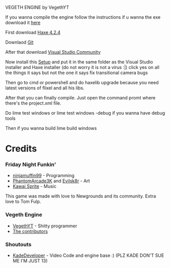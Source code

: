 VEGETH ENGINE by VegethYT 

If you wanna compile the engine follow the instructions if u wanna the exe download it [here](https://gamejolt.com/@VegethYT/Vegeth-Engine)

First download [Haxe 4.2.4](https://haxe.org/download/version/4.2.4)

Downlaod [Git](https://git-scm.com) 

After that download [Visual Studio Community](https://visualstudio.microsoft.com/it/thank-you-downloading-visual-studio/?sku=Community&rel=16)

Now install this [Setup](https://drive.google.com/file/d/1JT3EE7dJk9MKNzr2-YbojiMwJ23Mh4L2/view) and put it in the same folder as the Visual Studio installer and Haxe installer
(do not worry it is not a virus :|) click yes on all the things it says but not the one it says fix transitional camera bugs

Then go to cmd or powershell and do haxelib upgrade because you need latest versions of flixel and all his libs.

After that you can finally compile. Just open the command promt where there's the project.xml file.

Do lime test windows or lime test windows -debug if you wanna have debug tools

Then if you wanna build lime build windows

# Credits
### Friday Night Funkin'
 - [ninjamuffin99](https://twitter.com/ninja_muffin99) - Programming
 - [PhantomArcade3K](https://twitter.com/phantomarcade3k) and [Evilsk8r](https://twitter.com/evilsk8r) - Art
 - [Kawai Sprite](https://twitter.com/kawaisprite) - Music

This game was made with love to Newgrounds and its community. Extra love to Tom Fulp.
### Vegeth Engine
- [VegethYT](https://www.youtube.com/channel/UC5h7tAHmhpSAus09DIus6YA) - Shitty programmer 
- [The contributors](https://github.com/VegethYT/Vegeth-Engine/graphs/contributors)

### Shoutouts
- [KadeDeveloper](https://github.com/KadeDev) - Video Code and engine base :) (PLZ KADE DON'T SUE ME I'M JUST 13)
